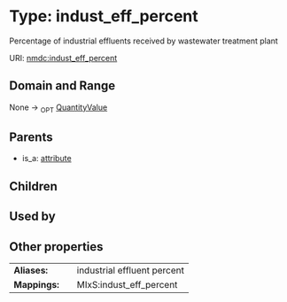 
# Type: indust_eff_percent


Percentage of industrial effluents received by wastewater treatment plant

URI: [nmdc:indust_eff_percent](https://microbiomedata/meta/indust_eff_percent)


## Domain and Range

None ->  <sub>OPT</sub> [QuantityValue](QuantityValue.md)

## Parents

 *  is_a: [attribute](attribute.md)

## Children


## Used by


## Other properties

|  |  |  |
| --- | --- | --- |
| **Aliases:** | | industrial effluent percent |
| **Mappings:** | | MIxS:indust_eff_percent |

